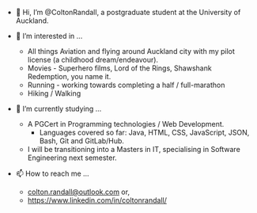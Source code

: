 - 👋 Hi, I’m @ColtonRandall, a postgraduate student at the University of Auckland.

- 👀 I’m interested in ... 
    - All things Aviation and flying around Auckland city with my pilot license (a childhood dream/endeavour). 
    - Movies - Superhero films, Lord of the Rings, Shawshank Redemption, you name it. 
    - Running - working towards completing a half / full-marathon
    - Hiking / Walking 
    
- 🌱 I’m currently studying ... 
    - A PGCert in Programming technologies / Web Development. 
        - Languages covered so far: Java, HTML, CSS, JavaScript, JSON, Bash, Git and GitLab/Hub. 
     - I will be transitioning into a Masters in IT, specialising in Software Engineering next semester. 
     
- 📫 How to reach me ... 
    - colton.randall@outlook.com or,
    - https://www.linkedin.com/in/coltonrandall/

<!---
ColtonRandall/ColtonRandall is a ✨ special ✨ repository because its `README.md` (this file) appears on your GitHub profile.
You can click the Preview link to take a look at your changes.
--->
